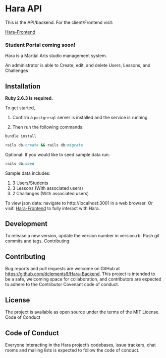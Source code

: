 # Hara API

This is the API/backend. For the client/Frontend visit:

[Hara-Frontend](https://github.com/dclements9/Hara-Frontend)

### Student Portal coming soon!


Hara is a Martial Arts studio management system.

An administrator is able to Create, edit, and delete Users, Lessons, and Challenges

## Installation

**Ruby 2.6.3 is required.**

To get started, 
1. Confirm a `postgresql` server is installed and the service is running.

2. Then run the following commands:
```ruby
bundle install
```
```ruby
rails db:create && rails db:migrate
```

Optional: If you would like to seed sample data run:

```ruby
rails db:seed
```

Sample data includes:

1. 3 Users/Students
2. 3 Lessons (With associated users)
3. 2 Challanges (With associated users)

To view json data: navigate to http://localhost:3001 in a web browser. Or visit: [Hara-Frontend](https://github.com/dclements9/Hara-Frontend)
to fully interact with Hara.

## Development

To release a new version, update the version number in version.rb. Push git commits and tags.
Contributing

## Contributing

Bug reports and pull requests are welcome on GitHub at https://github.com/dclements9/Hara-Backend. This project is intended to be a safe, welcoming space for collaboration, and contributors are expected to adhere to the Contributor Covenant code of conduct.

## License

The project is available as open source under the terms of the MIT License.
Code of Conduct

## Code of Conduct

Everyone interacting in the Hara project’s codebases, issue trackers, chat rooms and mailing lists is expected to follow the code of conduct.
